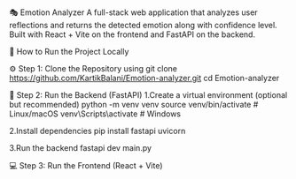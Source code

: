 🎭 Emotion Analyzer
A full-stack web application that analyzes user reflections and returns the detected emotion along with confidence level. Built with React + Vite on the frontend and FastAPI on the backend.

🚀 How to Run the Project Locally

⚙️ Step 1: Clone the Repository using
git clone https://github.com/KartikBalani/Emotion-analyzer.git
cd Emotion-analyzer

🧠 Step 2: Run the Backend (FastAPI)
1.Create a virtual environment (optional but recommended)
  python -m venv venv
  source venv/bin/activate     # Linux/macOS
  venv\Scripts\activate        # Windows

2.Install dependencies
  pip install fastapi uvicorn

3.Run the backend
  fastapi dev main.py


💻 Step 3: Run the Frontend (React + Vite)


